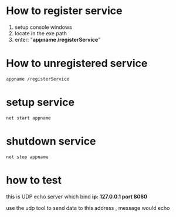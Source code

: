 # How to register service 
1. setup console windows
2. locate in the exe path
3. enter: "**appname /registerService**"

# How to unregistered service 
```
appname /registerService
```

# setup service
```
net start appname

```

# shutdown service
```
net stop appname
```

# how to test 
this is UDP echo server which bind  **ip: 127.0.0.1 port 8080**

use the udp tool to send data to this address , message would echo 
